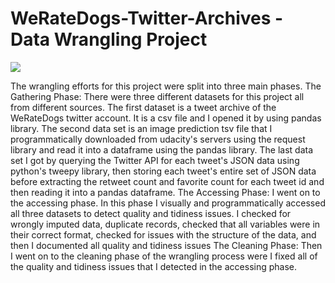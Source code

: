 # WeRateDogs-Twitter-Archives - Data Wrangling Project

![](https://wallpaperaccess.com/full/266689.jpg)

The wrangling efforts for this project were split into three main phases.
The Gathering Phase: There were three different datasets for this project all from different sources. The first dataset is a tweet archive of the WeRateDogs twitter account. It is a csv file and I opened it by using pandas library. The second data set is an image prediction tsv file that I programmatically downloaded from udacity's servers using the request library and read it into a dataframe using the pandas library. The last data set I got by querying the Twitter API for each tweet's JSON data using python's tweepy library, then storing each tweet's entire set of JSON data before extracting the retweet count and favorite count for each tweet id and then reading it into a pandas dataframe.
The Accessing Phase: I went on to the accessing phase. In this phase I visually and programmatically accessed all three datasets to detect quality and tidiness issues. I checked for wrongly imputed data, duplicate records, checked that all variables were in their correct format, checked for issues with the structure of the data, and then I documented all quality and tidiness issues
The Cleaning Phase: Then I went on to the cleaning phase of the wrangling process were I fixed all of the quality and tidiness issues that I detected in the accessing phase.
